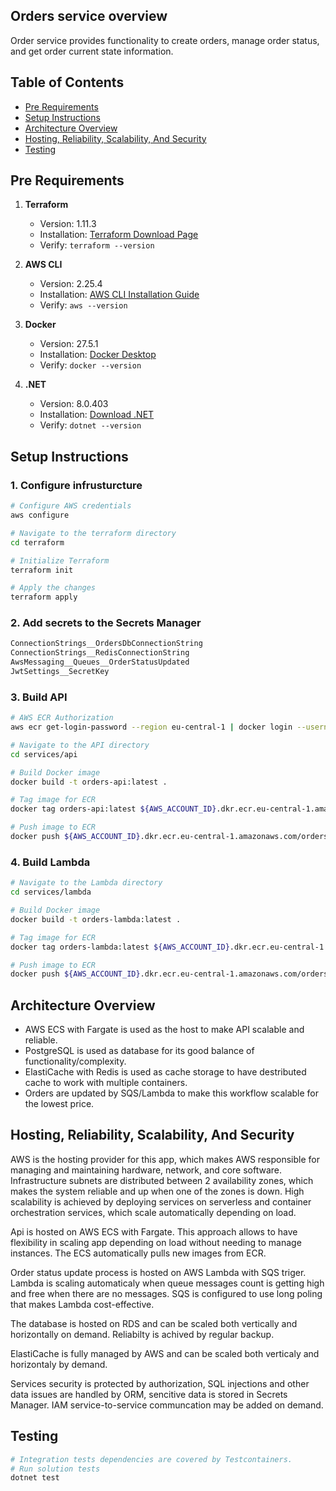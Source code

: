 ## Orders service overview
Order service provides functionality to create orders, manage order status, and get order current state information.

## Table of Contents
- [Pre Requirements](#pre-requirements)
- [Setup Instructions](#setup-instructions)
- [Architecture Overview](#architecture-overview)
- [Hosting, Reliability, Scalability, And Security](#hosting-reliability-scalability-and-security)
- [Testing](#testing)

## Pre Requirements

1. **Terraform**
   - Version: 1.11.3
   - Installation: [Terraform Download Page](https://www.terraform.io/downloads.html)
   - Verify: `terraform --version`

2. **AWS CLI**
   - Version: 2.25.4
   - Installation: [AWS CLI Installation Guide](https://aws.amazon.com/cli/)
   - Verify: `aws --version`

3. **Docker**
   - Version: 27.5.1
   - Installation: [Docker Desktop](https://www.docker.com/products/docker-desktop)
   - Verify: `docker --version`

4. **.NET**
   - Version: 8.0.403
   - Installation: [Download .NET](https://dotnet.microsoft.com/en-us/download)
   - Verify: `dotnet --version`

## Setup Instructions

### 1. Configure infrusturcture

```bash
# Configure AWS credentials
aws configure
```

```bash
# Navigate to the terraform directory
cd terraform

# Initialize Terraform
terraform init

# Apply the changes
terraform apply
```
### 2. Add secrets to the Secrets Manager
```bash
ConnectionStrings__OrdersDbConnectionString
ConnectionStrings__RedisConnectionString
AwsMessaging__Queues__OrderStatusUpdated
JwtSettings__SecretKey
```

### 3. Build API

```bash
# AWS ECR Authorization
aws ecr get-login-password --region eu-central-1 | docker login --username AWS --password-stdin ${AWS_ACCOUNT_ID}.dkr.ecr.eu-central-1.amazonaws.com
```

```bash
# Navigate to the API directory
cd services/api

# Build Docker image
docker build -t orders-api:latest .

# Tag image for ECR
docker tag orders-api:latest ${AWS_ACCOUNT_ID}.dkr.ecr.eu-central-1.amazonaws.com/orders-api:latest

# Push image to ECR
docker push ${AWS_ACCOUNT_ID}.dkr.ecr.eu-central-1.amazonaws.com/orders-api:latest
```

### 4. Build Lambda
```bash
# Navigate to the Lambda directory
cd services/lambda

# Build Docker image
docker build -t orders-lambda:latest .

# Tag image for ECR
docker tag orders-lambda:latest ${AWS_ACCOUNT_ID}.dkr.ecr.eu-central-1.amazonaws.com/orders-lambda:latest

# Push image to ECR
docker push ${AWS_ACCOUNT_ID}.dkr.ecr.eu-central-1.amazonaws.com/orders-lambda:latest
```

## Architecture Overview

- AWS ECS with Fargate is used as the host to make API scalable and reliable.
- PostgreSQL is used as database for its good balance of functionality/complexity.
- ElastiCache with Redis is used as cache storage to have destributed cache to work with multiple containers.
- Orders are updated by SQS/Lambda to make this workflow scalable for the lowest price.

## Hosting, Reliability, Scalability, And Security

   AWS is the hosting provider for this app, which makes AWS responsible for managing and maintaining hardware, network, and core software. Infrastructure subnets are distributed between 2 availability zones, which makes the system reliable and up when one of the zones is down. High scalability is achieved by deploying services on serverless and container orchestration services, which scale automatically depending on load.

   Api is hosted on AWS ECS with Fargate. This approach allows to have flexibility in scaling app depending on load without needing to manage instances. The ECS automatically pulls new images from ECR.

   Order status update process is hosted on AWS Lambda with SQS triger. Lambda is scaling automaticaly when queue messages count is getting high and free when there are no messages. SQS is configured to use long poling that makes Lambda cost-effective.

   The database is hosted on RDS and can be scaled both vertically and horizontally on demand. Reliabilty is achived by regular backup.

   ElastiCache is fully managed by AWS and can be scaled both verticaly and horizontaly by demand.

   Services security is protected by authorization, SQL injections and other data issues are handled by ORM, sencitive data is stored in Secrets Manager. IAM service-to-service communcation may be added on demand.

## Testing

```bash
# Integration tests dependencies are covered by Testcontainers. 
# Run solution tests
dotnet test
```